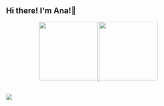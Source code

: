  ## Hi there! I'm Ana!🌻 

<div align="center">
<a href="https://github.com/anamariafreire">
<img height="160em" src="https://github-readme-stats.vercel.app/api?username=anamariafreire&show_icons=true&theme=radical&include_all_commits=true&count_private=true"/>
<img height="160em" src="https://github-readme-stats.vercel.app/api/top-langs/?username=anamariafreire&layout=compact&langs_count=7&theme=radical" />
</div>
 <br>

  <br>
  <a href="https://www.linkedin.com/in/ana-maria-freire-8a5548239/" target="_blank"><img src="https://img.shields.io/badge/-LinkedIn-%230077B5?style=for-the-badge&logo=linkedin&logoColor=white" target="_blank"></a> 
 
 
 
</div>
 

  
